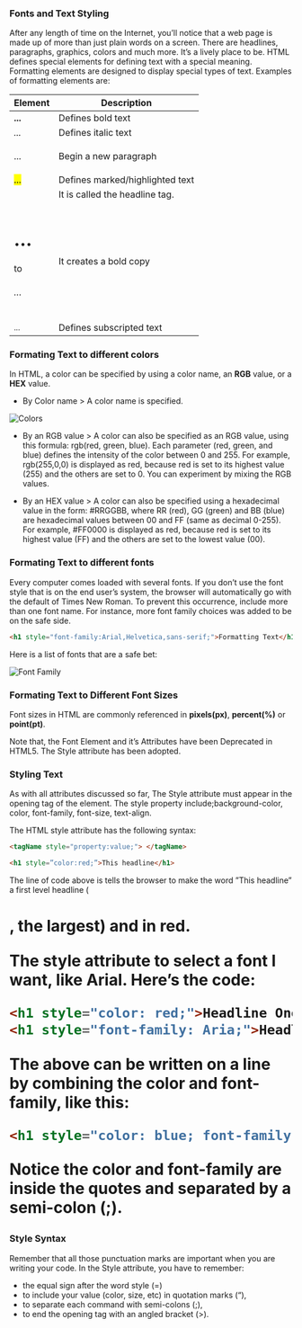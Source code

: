 ### Fonts and Text Styling
After any length of time on the Internet, you’ll notice that a web page is made up of more than just plain words on a screen. There are headlines, paragraphs, graphics, colors and much more. It’s a lively place to be. HTML defines special elements for defining text with a special meaning. Formatting elements are designed to display special types of text. Examples of formatting elements are:

| Element                  | Description                        |
| -------                  | -----------                        |
| <b>...</b>               | Defines bold text                  |
| <i>...</i>               | Defines italic text                |
| <p>...</p>               | Begin a new paragraph              |
| <mark>...</mark>         | Defines marked/highlighted text    |
|                          | It is called the headline tag.     |
| <h1>…</h1> to <h6>…</h6> | It creates a bold copy             |
| <sub>...</sub>           |  Defines subscripted text          |

### Formating Text to different colors
In HTML, a color can be specified by using a color name, an **RGB** value, or a **HEX** value.

<ul>
  <li>By Color name
    > A color name is specified.
  </li>
</ul>

![Colors](/images/colors.png "Colors")


<ul>
  <li>By an RGB value
    > A color can also be specified as an RGB value, using this formula: rgb(red, green, blue). Each parameter (red, green, and blue) defines the intensity of the color between 0 and 255. For example, rgb(255,0,0) is displayed as red, because red is set to its highest value (255) and the others are set to 0. You can experiment by mixing the RGB values.
  </li>
</ul>

<ul>
  <li>By an HEX value
    > A color can also be specified using a hexadecimal value in the form: #RRGGBB, where RR (red), GG (green) and BB (blue) are hexadecimal values between 00 and FF (same as decimal 0-255). For example, #FF0000 is displayed as red, because red is set to its highest value (FF) and the others are set to the lowest value (00).
  </li>
</ul>

### Formating Text to different fonts
Every computer comes loaded with several fonts.  If you don’t use the font style that is on the end user’s system, the browser will automatically go with the default of Times New Roman. To prevent this occurrence, include more than one font name. For instance, more font family choices was added to be on the safe side.

```html
<h1 style="font-family:Arial,Helvetica,sans-serif;">Formatting Text</h1>
```

Here is a list of fonts that are a safe bet:

![Font Family](/images/ofnt-family.png "Font Family")



### Formating Text to Different Font Sizes
Font sizes in HTML are commonly referenced in **pixels(px)**, **percent(%)** or **point(pt)**. 

Note that, the Font Element and it’s Attributes have been Deprecated in HTML5. The Style attribute has been adopted.

### Styling Text
As with all attributes discussed so far, The Style attribute must appear in the opening tag of the element. The style property include;background-color, color, font-family, font-size, text-align. 

The HTML style attribute has the following syntax:

```html
<tagName style="property:value;"> </tagName>

<h1 style=”color:red;”>This headline</h1>
```

The line of code above is tells the browser to make the word ”This headline” a first level headline (<h1>, the largest) and in red.

The style attribute to select a font I want, like Arial. Here’s the code:

```html
<h1 style="color: red;">Headline One</h1>
<h1 style="font-family: Aria;">Headline One</h1>
```

The above can be written on a line by combining the color and font-family, like this:

```html
<h1 style="color: blue; font-family:Arial;"> Headline Two</h1>
```

Notice the color and font-family are inside the quotes and separated by a semi-colon (;).

### Style Syntax
Remember that all those punctuation marks are important when you are writing your code. In the Style attribute, you have to remember:

<ul>
  <li>the equal sign after the word style (=)</li>
  <li>to include your value (color, size, etc) in quotation marks (“),</li>
  <li>to separate each command with  semi-colons (;),</li>
  <li>to end the opening tag with an angled bracket (>).</li>
</ul>
